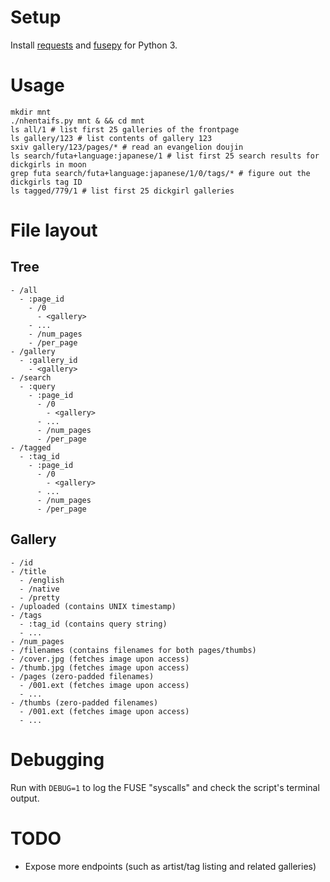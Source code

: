 # Setup

Install [requests](http://docs.python-requests.org/en/master/) and [fusepy](https://github.com/terencehonles/fusepy) for Python 3.

# Usage

```
mkdir mnt
./nhentaifs.py mnt & && cd mnt
ls all/1 # list first 25 galleries of the frontpage
ls gallery/123 # list contents of gallery 123
sxiv gallery/123/pages/* # read an evangelion doujin
ls search/futa+language:japanese/1 # list first 25 search results for dickgirls in moon
grep futa search/futa+language:japanese/1/0/tags/* # figure out the dickgirls tag ID
ls tagged/779/1 # list first 25 dickgirl galleries
```

# File layout

## Tree

```
- /all
  - :page_id
    - /0
      - <gallery>
    - ...
    - /num_pages
    - /per_page
- /gallery
  - :gallery_id
    - <gallery>
- /search
  - :query
    - :page_id
      - /0
        - <gallery>
      - ...
      - /num_pages
      - /per_page
- /tagged
  - :tag_id
    - :page_id
      - /0
        - <gallery>
      - ...
      - /num_pages
      - /per_page
```

## Gallery

```
- /id
- /title
  - /english
  - /native
  - /pretty
- /uploaded (contains UNIX timestamp)
- /tags
  - :tag_id (contains query string)
  - ...
- /num_pages
- /filenames (contains filenames for both pages/thumbs)
- /cover.jpg (fetches image upon access)
- /thumb.jpg (fetches image upon access)
- /pages (zero-padded filenames)
  - /001.ext (fetches image upon access)
  - ...
- /thumbs (zero-padded filenames)
  - /001.ext (fetches image upon access)
  - ...
```

# Debugging

Run with `DEBUG=1` to log the FUSE "syscalls" and check the script's
terminal output.

# TODO

- Expose more endpoints (such as artist/tag listing and related
  galleries)
